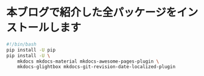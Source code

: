 # 本ブログで紹介した全パッケージをインストールします

```bash
#!/bin/bash
pip install -U pip
pip install -U \
    mkdocs mkdocs-material mkdocs-awesome-pages-plugin \
    mkdocs-glightbox mkdocs-git-revision-date-localized-plugin
```
